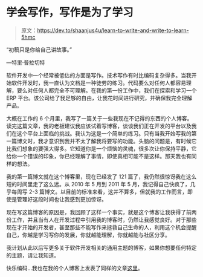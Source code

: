 # 学会写作，写作是为了学习

> 原文：<https://dev.to/shaanjus4u/learn-to-write-and-write-to-learn-5hmc>

“初稿只是你给自己讲故事。”

―特里·普拉切特

软件开发中一个经常被低估的方面是写作。技术写作有时比编码复杂得多。当我开始软件开发时，我一直认为文档是一种徒劳的练习。代码要么对任何人都容易理解，要么对任何人都完全不可理解。在我的第一份工作中，我们在探索和学习一个 ERP 平台。该公司给了我足够的自由，让我花时间进行研究，并确保我完全理解产品。

大概在工作的 6 个月里，我写了一篇关于一些我现在不记得的东西的个人博客。读完这篇文章，我的老板建议我应该试着写博客，谈谈我们正在开发的平台以及我们在这个平台上面临的挑战。我认为这是一个简单的练习。只有当我开始写我的第一篇博文时，我才意识到我并不太了解我将要写的功能。头脑的问题是，有时候它比我们想象的要强大得多。它知道你是一个烦恼的灵魂，很多次让你保持平静，它给你一个错误的印象，你已经理解了事情，即使真相可能不是这样。那天我也有同样的想法。

我的第一篇博文就在这个博客里，现在已经发了 121 篇了，我仍然很惊讶我在这么短的时间里走了这么远。从 2010 年 5 月到 2011 年 5 月，我记得自己快疯了，几乎每周写 2-3 篇博文。以目前的标准来看，这并不算多，但就我的工作而言，即使是管理好这段时间也让我感到更加惊讶。

现在写这篇博客的原因是，我回顾了这样一个事实，就是这个博客让我获得了前两份工作，并且当有人在开发过程中引用我的博客时，仍然让我感觉良好。对于那些现在才开始的开发者，甚至那些不能写作来拯救自己生命的人，利用这个机会提醒自己，你越是学习写你的发展，你就越能理解，你就越能与社区分享。

我计划从此以后写更多关于软件开发相关的通用主题的博客，如果你想要任何特定的主题，请让我知道。

快乐编码...我也在我的个人博客上发表了同样的文章[这里](https://shaanob.blogspot.com/2019/05/learn-to-write-and-write-to-learn.html)。